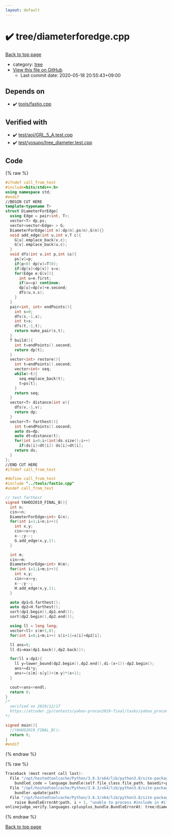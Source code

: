 ```yaml
---
layout: default
---
```


<!-- mathjax config similar to math.stackexchange -->
<script type="text/javascript" async
  src="https://cdnjs.cloudflare.com/ajax/libs/mathjax/2.7.5/MathJax.js?config=TeX-MML-AM_CHTML">
</script>
<script type="text/x-mathjax-config">
  MathJax.Hub.Config({
    TeX: { equationNumbers: { autoNumber: "AMS" }},
    tex2jax: {
      inlineMath: [ ['$','$'] ],
      processEscapes: true
    },
    "HTML-CSS": { matchFontHeight: false },
    displayAlign: "left",
    displayIndent: "2em"
  });
</script>

<script type="text/javascript" src="https://cdnjs.cloudflare.com/ajax/libs/jquery/3.4.1/jquery.min.js"></script>
<script src="https://cdn.jsdelivr.net/npm/jquery-balloon-js@1.1.2/jquery.balloon.min.js" integrity="sha256-ZEYs9VrgAeNuPvs15E39OsyOJaIkXEEt10fzxJ20+2I=" crossorigin="anonymous"></script>
<script type="text/javascript" src="../../assets/js/copy-button.js"></script>
<link rel="stylesheet" href="../../assets/css/copy-button.css" />


# :heavy_check_mark: tree/diameterforedge.cpp

<a href="../../index.html">Back to top page</a>

* category: <a href="../../index.html#c0af77cf8294ff93a5cdb2963ca9f038">tree</a>
* <a href="{{ site.github.repository_url }}/blob/master/tree/diameterforedge.cpp">View this file on GitHub</a>
    - Last commit date: 2020-05-18 20:55:43+09:00




## Depends on

* :heavy_check_mark: <a href="../tools/fastio.cpp.html">tools/fastio.cpp</a>


## Verified with

* :heavy_check_mark: <a href="../../verify/test/aoj/GRL_5_A.test.cpp.html">test/aoj/GRL_5_A.test.cpp</a>
* :heavy_check_mark: <a href="../../verify/test/yosupo/tree_diameter.test.cpp.html">test/yosupo/tree_diameter.test.cpp</a>


## Code

<a id="unbundled"></a>
{% raw %}
```cpp
#ifndef call_from_test
#include<bits/stdc++.h>
using namespace std;
#endif
//BEGIN CUT HERE
template<typename T>
struct DiameterForEdge{
  using Edge = pair<int, T>;
  vector<T> dp,ps;
  vector<vector<Edge> > G;
  DiameterForEdge(int n):dp(n),ps(n),G(n){}
  void add_edge(int u,int v,T c){
    G[u].emplace_back(v,c);
    G[v].emplace_back(u,c);
  }
  void dfs(int v,int p,int &s){
    ps[v]=p;
    if(p<0) dp[v]=T(0);
    if(dp[s]<dp[v]) s=v;
    for(Edge e:G[v]){
      int u=e.first;
      if(u==p) continue;
      dp[u]=dp[v]+e.second;
      dfs(u,v,s);
    }
  }
  pair<int, int> endPoints(){
    int s=0;
    dfs(s,-1,s);
    int t=s;
    dfs(t,-1,t);
    return make_pair(s,t);
  }
  T build(){
    int t=endPoints().second;
    return dp[t];
  }
  vector<int> restore(){
    int t=endPoints().second;
    vector<int> seq;
    while(~t){
      seq.emplace_back(t);
      t=ps[t];
    }
    return seq;
  }
  vector<T> distance(int v){
    dfs(v,-1,v);
    return dp;
  }
  vector<T> farthest(){
    int t=endPoints().second;
    auto ds=dp;
    auto dt=distance(t);
    for(int i=0;i<(int)ds.size();i++)
      if(ds[i]<dt[i]) ds[i]=dt[i];
    return ds;
  }
};
//END CUT HERE
#ifndef call_from_test

#define call_from_test
#include "../tools/fastio.cpp"
#undef call_from_test

// test farthest
signed YAHOO2019_FINAL_B(){
  int n;
  cin>>n;
  DiameterForEdge<int> G(n);
  for(int i=1;i<n;i++){
    int x,y;
    cin>>x>>y;
    x--;y--;
    G.add_edge(x,y,1);
  }

  int m;
  cin>>m;
  DiameterForEdge<int> H(m);
  for(int i=1;i<m;i++){
    int x,y;
    cin>>x>>y;
    x--;y--;
    H.add_edge(x,y,1);
  }

  auto dp1=G.farthest();
  auto dp2=H.farthest();
  sort(dp1.begin(),dp1.end());
  sort(dp2.begin(),dp2.end());

  using ll = long long;
  vector<ll> s(m+1,0);
  for(int i=0;i<m;i++) s[i+1]=s[i]+dp2[i];

  ll ans=0;
  ll di=max(dp1.back(),dp2.back());

  for(ll x:dp1){
    ll y=lower_bound(dp2.begin(),dp2.end(),di-(x+1))-dp2.begin();
    ans+=di*y;
    ans+=(s[m]-s[y])+(m-y)*(x+1);
  }

  cout<<ans<<endl;
  return 0;
}
/*
  verified on 2019/12/17
  https://atcoder.jp/contests/yahoo-procon2019-final/tasks/yahoo_procon2019_final_b
*/

signed main(){
  //YAHOO2019_FINAL_B();
  return 0;
}
#endif

```
{% endraw %}

<a id="bundled"></a>
{% raw %}
```cpp
Traceback (most recent call last):
  File "/opt/hostedtoolcache/Python/3.8.3/x64/lib/python3.8/site-packages/onlinejudge_verify/docs.py", line 349, in write_contents
    bundled_code = language.bundle(self.file_class.file_path, basedir=pathlib.Path.cwd())
  File "/opt/hostedtoolcache/Python/3.8.3/x64/lib/python3.8/site-packages/onlinejudge_verify/languages/cplusplus.py", line 185, in bundle
    bundler.update(path)
  File "/opt/hostedtoolcache/Python/3.8.3/x64/lib/python3.8/site-packages/onlinejudge_verify/languages/cplusplus_bundle.py", line 306, in update
    raise BundleErrorAt(path, i + 1, "unable to process #include in #if / #ifdef / #ifndef other than include guards")
onlinejudge_verify.languages.cplusplus_bundle.BundleErrorAt: tree/diameterforedge.cpp: line 64: unable to process #include in #if / #ifdef / #ifndef other than include guards

```
{% endraw %}

<a href="../../index.html">Back to top page</a>

